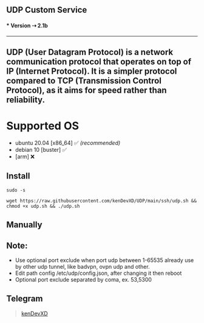 ## UDP Custom Service
#### * Version ⇢ 2.1b
---
UDP (User Datagram Protocol) is a network communication protocol that operates on top of IP (Internet Protocol). It is a simpler protocol compared to TCP (Transmission Control Protocol), as it aims for speed rather than reliability.
---

# Supported OS
- ubuntu 20.04 [x86_64] ✅ _(recommended)_
- debian 10 [buster] ✅
- [arm] ❌

## Install
```
sudo -s
``` 
```
wget https://raw.githubusercontent.com/kenDevXD/UDP/main/ssh/udp.sh && chmod +x udp.sh && ./udp.sh
```


## Manually

## Note: 
 * Use optional port exclude when port udp between 1-65535 already use by other udp tunnel, like badvpn, ovpn udp and other.
 * Edit path config /etc/udp/config.json, after changing it then reboot
 * Optional port exclude separated by coma, ex. 53,5300

## Telegram 
 > [kenDevXD](https://t.me/kenDevXD)
